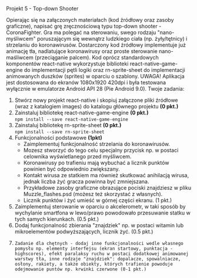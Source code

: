 Projekt 5 - Top-down Shooter

Opierając się na załączonych materiałach (kod źródłowy oraz zasoby graficzne), napisać grę zręcznościową typu top-down shooter - CoronaFighter. Gra ma polegać na sterowaniu, swego rodzaju "nano-myśliwcem" poruszającym się wewnątrz ludzkiego ciała (np. żyły/tętnicy) i strzelaniu do koronawirusów. Dostarczony kod źródłowy implementuje już animację tła, nadlatujące koronawirusy oraz proste sterowanie nano-maśliwcem (przeciąganie palcem). Kod oprócz standardowych komponentów react-native wykorzystuje biblioteki react-native-game-engine do implementacji pętli logiki oraz rn-sprite-sheet do implementacji animowanych duszków (sprites) w oparciu o szablony. UWAGA! Aplikacja jest dostosowana do ekranów 1080x1920 420dpi i była testowana wyłącznie w emulatorze Android API 28 (Pie Android 9.0). Twoje zadania:

1. Stwórz nowy projekt react-native i skopiuj załączone pliki źródłowe (wraz z katalogiem
    images) do katalogu głównego projektu **(0 pkt.)**
2. Zainstaluj bibliotekę  react-native-game-engine **(0 pkt.)**  
    `npm install --save react-native-game-engine`
3. Zainstaluj bibliotekę rn-sprite-sheet **(0 pkt.)**  
    `npm install --save rn-sprite-sheet`
4. Funkcjonalności podstawowe **(1pkt)**
    * Zaimplementuj funkcjonalność strzelania do koronawirusów.  
    * Mozesz stworzyć do tego celu specjalny przycisk np. w postaci celownika wyświetlanego przed myśliwcem.  
    * Koronawirusy po trafieniu mają     wybuchać a licznik punktów powinien być odpowiednio zwiększany. 
    * Kontakt wirusa ze statkiem ma również skutkować anihilacją wirusa, jednak liczba żyć gracza powinna być zmniejszana.  
    * Przykładowe zasoby graficzne obrazujące pociski    znajdziesz w pliku  Muzzle_flashes.psd (możesz też skorzystać z własnych). 
    * Licznik punktów i żyć umieść w górnej części ekranu. (1 pkt.)
5.    Zaimplementuj sterowanie w oparciu o akcelerometr, w taki sposób by wychylanie smartfona w lewo/prawo powodowało przesuwanie statku w tych samych kierunkach. (0.5 pkt.)
6.    Dodaj funkcjonalność zbierania "znajdziek" np. w postaci witamin lub mikroelementów podwyższających, licznik żyć. (0.5 pkt.)
7.     Zadanie dla chętnych - dodaj inne funkcjonalności wedle własnego pomysłu np. elementy interfejsu (ekran startowy, punktacja - highscores), efekt paralaksy ruchu w postaci dodatkowej animowanej warstwy tła, inne rodzaje "znajdziek": dopalacze, spowalniacze, osłony, rakiety, a także obiekty, których trafienie powoduje odejmowanie puntów np. krwinki czerwone (0-1 pkt.)

